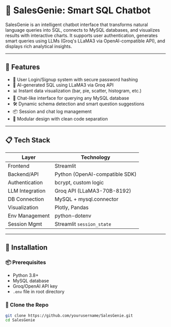 # 🧠 SalesGenie: Smart SQL Chatbot

SalesGenie is an intelligent chatbot interface that transforms natural language queries into SQL, connects to MySQL databases, and visualizes results with interactive charts. It supports user authentication, generates smart queries using LLMs (Groq's LLaMA3 via OpenAI-compatible API), and displays rich analytical insights.

---

## 📌 Features

- 🔐 User Login/Signup system with secure password hashing
- 🧠 AI-generated SQL using LLaMA3 via Groq API
- 📊 Instant data visualization (bar, pie, scatter, histogram, etc.)
- 💬 Chat-like interface for querying any MySQL database
- 🛠️ Dynamic schema detection and smart question suggestions
- 📦 Session and chat log management
- 🧩 Modular design with clean code separation

---

## 📋 Tech Stack

| Layer           | Technology                         |
|----------------|-------------------------------------|
| Frontend       | Streamlit                          |
| Backend/API    | Python (OpenAI-compatible SDK)     |
| Authentication | bcrypt, custom logic               |
| LLM Integration| Groq API (LLaMA3-70B-8192)         |
| DB Connection  | MySQL + mysql.connector            |
| Visualization  | Plotly, Pandas                     |
| Env Management | python-dotenv                      |
| Session Mgmt   | Streamlit `session_state`          |

---

## 🚀 Installation

### 📦 Prerequisites
- Python 3.8+
- MySQL database
- Groq/OpenAI API key
- `.env` file in root directory

### 📁 Clone the Repo

```bash
git clone https://github.com/yourusername/SalesGenie.git
cd SalesGenie
